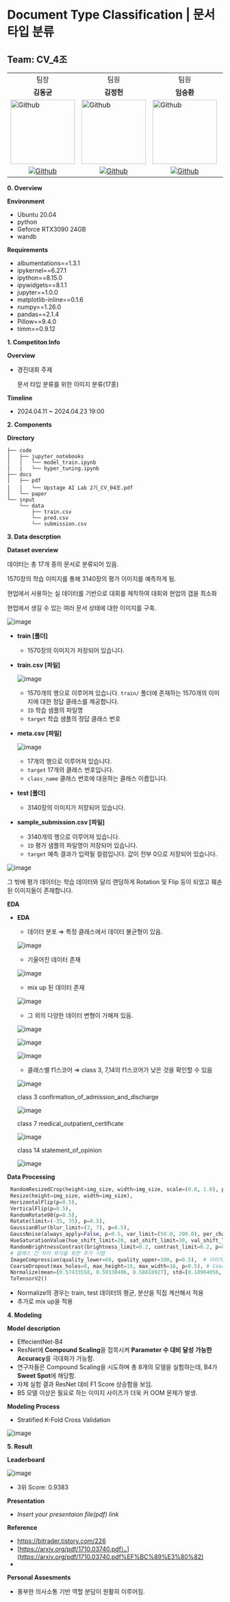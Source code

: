 # **Document Type Classification | 문서 타입 분류**

## **Team: CV_4조**

<table>
<tr>
<td> <div align=center> 팀장 </div> </td>
<td> <div align=center> 팀원</div> </td>
<td> <div align=center> 팀원</div> </td>
<td> <div align=center> 팀원</div> </td>
</tr>
<tr>
<td> <div align=center> <b>김동균</b> </div> </td>
<td> <div align=center> <b>김정헌</b> </div> </td>
<td> <div align=center> <b>임승환</b> </div> </td>
<td> <div align=center> <b>지수영</b> </div> </td>
</tr>
<tr>
<td> <img alt="Github" src="https://avatars.githubusercontent.com/u/156163982?v=4" width="150" height="150"/> </td>
<td> <img alt="Github" src="https://avatars.githubusercontent.com/u/156163982?v=4" width="150" height="150"/> </td>
<td> <img alt="Github" src="https://i.ibb.co/KF0w5S0/image.png" width="150" height="150"/> </td>
<td> <img alt="Github" src="https://avatars.githubusercontent.com/u/156163982?v=4" width="150" height="150"/> </td>
</tr>
<tr>
<td> <div align=center> <a href="https://github.com/"> <img alt="Github" src ="https://img.shields.io/badge/Github-181717.svg?&style=plastic&logo=Github&logoColor=white"/> </a></div> </td>
<td> <div align=center> <a href="https://github.com/"> <img alt="Github" src ="https://img.shields.io/badge/Github-181717.svg?&style=plastic&logo=Github&logoColor=white"/> </a></div> </td>
<td> <div align=center> <a href="https://github.com/LimSH0731"> <img alt="Github" src ="https://img.shields.io/badge/Github-181717.svg?&style=plastic&logo=Github&logoColor=white"/> </a></div> </td>
<td> <div align=center> <a href="https://github.com/"> <img alt="Github" src ="https://img.shields.io/badge/Github-181717.svg?&style=plastic&logo=Github&logoColor=white"/> </a></div> </td>
</tr>
</table>

**0. Overview**

**Environment**

- Ubuntu 20.04
- python
- Geforce RTX3090 24GB
- wandb

**Requirements**

- albumentations==1.3.1
- ipykernel==6.27.1
- ipython==8.15.0
- ipywidgets==8.1.1
- jupyter==1.0.0
- matplotlib-inline==0.1.6
- numpy==1.26.0
- pandas==2.1.4
- Pillow==9.4.0
- timm==0.9.12

**1. Competiton Info**

**Overview**

- 경진대회 주제
    
    문서 타입 분류를 위한 이미지 분류(17종)
    

**Timeline**

- 2024.04.11 ~ 2024.04.23 19:00

**2. Components**

**Directory**

```
├── code
│   ├── jupyter_notebooks
│   │   └── model_train.ipynb
|   |   └── hyper_tuning.ipynb
├── docs
│   ├── pdf
│   │   └── Upstage AI Lab 2기_CV_04조.pdf
│   └── paper
└── input
    └── data
        ├── train.csv 
        └── pred.csv
        └── submission.csv

```

**3. Data descrption**

**Dataset overview**

데이터는 총 17개 종의 문서로 분류되어 있음. 

1570장의 학습 이미지를 통해 3140장의 평가 이미지를 예측하게 됨. 

현업에서 사용하는 실 데이터를 기반으로 대회를 제작하여 대회와 현업의 갭을 최소화

현업에서 생길 수 있는 여러 문서 상태에 대한 이미지를 구축.

![image](https://github.com/UpstageAILab2/upstage-ml-regression-4/assets/114049128/5d279e86-ae98-4bb3-8cc1-5eccd741f460)

- **train [폴더]**
    - 1570장의 이미지가 저장되어 있습니다.
- **train.csv [파일]**
    
    ![image](https://aistages-api-public-prod.s3.amazonaws.com/app/Files/832b4982-bd93-4480-936f-3c93a1aee98b.png)
    
    - 1570개의 행으로 이루어져 있습니다. `train/` 폴더에 존재하는 1570개의 이미지에 대한 정답 클래스를 제공합니다.
    - `ID` 학습 샘플의 파일명
    - `target` 학습 샘플의 정답 클래스 번호
- **meta.csv [파일]**
    
    ![image](https://aistages-api-public-prod.s3.amazonaws.com/app/Files/d4b872ca-b669-4166-b146-5ce12af01deb.png)
    
    - 17개의 행으로 이루어져 있습니다.
    - `target` 17개의 클래스 번호입니다.
    - `class_name` 클래스 번호에 대응하는 클래스 이름입니다.
- **test [폴더]**
    - 3140장의 이미지가 저장되어 있습니다.
- **sample_submission.csv [파일]**
    - 3140개의 행으로 이루어져 있습니다.
    - `ID` 평가 샘플의 파일명이 저장되어 있습니다.
    - `target` 예측 결과가 입력될 컬럼입니다. 값이 전부 0으로 저장되어 있습니다.

![image](https://aistages-api-public-prod.s3.amazonaws.com/app/Files/86c6b7ed-f8a4-4909-a614-a8d3bdfc94a7.png)

그 밖에 평가 데이터는 학습 데이터와 달리 랜덤하게 Rotation 및 Flip 등이 되었고 훼손된 이미지들이 존재합니다.

**EDA**

- **EDA**
    - 데이터 분포  ⇒ 특정 클래스에서 데이터 불균형이 있음.
    
    ![image](https://github.com/UpstageAILab2/upstage-cv-classification-cv-04/assets/114049128/9e376d2c-4513-42cb-8a2a-9c488a56559c)
    
    - 기울어진 데이터 존재
    
    ![image](https://github.com/UpstageAILab2/upstage-cv-classification-cv-04/assets/114049128/b098321d-933e-4b2e-944f-82f6babd708a)
    
    - mix up 된 데이터 존재
    
    ![image](https://github.com/UpstageAILab2/upstage-cv-classification-cv-04/assets/114049128/db2af32b-7c87-4e65-8bfc-4aeeab9eabf4)
    
    - 그 외의 다양한 데이터 변형이 가해져 있음.
    
    ![image](https://github.com/UpstageAILab2/upstage-cv-classification-cv-04/assets/114049128/35442c84-e049-498f-9104-6242a1d7e784)
    
    ![image](https://github.com/UpstageAILab2/upstage-cv-classification-cv-04/assets/114049128/1c635f74-1eac-4611-a28e-31301aada926)
    
    ![image](https://github.com/UpstageAILab2/upstage-cv-classification-cv-04/assets/114049128/7dc8a0f2-815e-492b-8be6-e35cc5a71fa4)
    
    - 클래스별 f1스코어 ⇒  class 3, 7,14의 f1스코어가 낮은 것을 확인할 수 있음
    
    ![image](https://github.com/UpstageAILab2/upstage-cv-classification-cv-04/assets/114049128/b9bff79c-166e-4591-9507-1a183adbf6fc)
    
    class 3  confirmation_of_admission_and_discharge
    
    ![image](https://github.com/UpstageAILab2/upstage-cv-classification-cv-04/assets/114049128/703934f7-307a-45e2-b149-8faf5e04a403)
    
    class 7   medical_outpatient_certificate
    
    ![image](https://github.com/UpstageAILab2/upstage-cv-classification-cv-04/assets/114049128/30c15251-ea2d-4049-8fff-3be67c22193d)
    
    class 14   statement_of_opinion
    
    ![image](https://github.com/UpstageAILab2/upstage-cv-classification-cv-04/assets/114049128/e0e4ce26-4f13-4b77-93cd-ecc0aa75e1c5)
    

**Data Processing**

```python
 RandomResizedCrop(height=img_size, width=img_size, scale=(0.8, 1.0), p=0.5)
 Resize(height=img_size, width=img_size),
 HorizontalFlip(p=0.5),
 VerticalFlip(p=0.5),
 RandomRotate90(p=0.5),
 Rotate(limit=(-35, 35), p=0.5),
 GaussianBlur(blur_limit=(3, 7), p=0.5),
 GaussNoise(always_apply=False, p=0.5, var_limit=(50.0, 200.0), per_channel=True, mean=0.0),
 HueSaturationValue(hue_shift_limit=20, sat_shift_limit=30, val_shift_limit=20, p=0.5),
 RandomBrightnessContrast(brightness_limit=0.2, contrast_limit=0.2, p=0.5),
 # 클래스 간 차이 부각을 위한 추가 기법
 ImageCompression(quality_lower=60, quality_upper=100, p=0.5),  # 이미지 압축 및 품질 저하
 CoarseDropout(max_holes=8, max_height=16, max_width=16, p=0.5), # CoarseDropout 추가
 Normalize(mean=[0.57433558, 0.58330406, 0.58818927], std=[0.18964056, 0.18694252, 0.18506919]),
 ToTensorV2()
```

- Normalize의 경우는 train, test 데이터의 평균, 분산을 직접 계산해서 적용
- 추가로 mix up을 적용

**4. Modeling**

**Model description**

- EffecientNet-B4
- ResNet에 **Compound Scaling**을 접목시켜 **Parameter 수 대비** **달성** **가능한** **Accuracy**를 극대화가 가능함.
- 연구자들은 Compound Scaling을 시도하며 총 8개의 모델을 실험하는데, B4가 **Sweet Spot**에 해당함.
- 자체 실험 결과 ResNet 대비 F1 Score 상승함을 보임.
- B5 모델 이상은 필요로 하는 이미지 사이즈가 더욱 커 OOM 문제가 발생.

**Modeling Process**

- Stratified K-Fold Cross Validation

![image](https://github.com/UpstageAILab2/upstage-cv-classification-cv-04/assets/114049128/2cf2179e-48af-4c66-b8f4-023b5261a700)

**5. Result**

**Leaderboard**

![image](https://github.com/UpstageAILab2/upstage-cv-classification-cv-04/assets/114049128/269a331c-2bf3-45ea-800a-3dcaae17d2fc)

- 3위 Score: 0.9383

**Presentation**

- *Insert your presentaion file(pdf) link*

**Reference**

- https://bitrader.tistory.com/226
- [https://arxiv.org/pdf/1710.03740.pdf）。](https://arxiv.org/pdf/1710.03740.pdf%EF%BC%89%E3%80%82)
- 

**Personal Assesments**

- 풍부한 의사소통 기반 역할 분담이 원활히 이루어짐.
